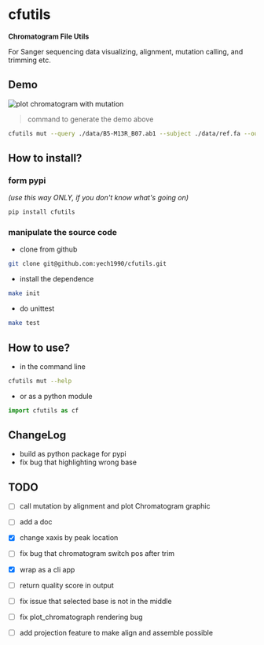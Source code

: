 # cfutils

**Chromatogram File Utils**

For Sanger sequencing data visualizing, alignment, mutation calling, and trimming etc.

## Demo

![plot chromatogram with mutation](https://raw.githubusercontent.com/yech1990/cfutils/master/data/plot.png)

> command to generate the demo above

```bash
cfutils mut --query ./data/B5-M13R_B07.ab1 --subject ./data/ref.fa --outdir ./data/ --plot
```

## How to install?

### form pypi

*(use this way ONLY, if you don't know what's going on)*

```bash
pip install cfutils
```

### manipulate the source code

- clone from github

```bash
git clone git@github.com:yech1990/cfutils.git 
```

- install the dependence

```bash
make init
```

- do unittest

```bash
make test
```

## How to use?

- in the command line

```bash
cfutils mut --help
```

- or as a python module

```python
import cfutils as cf
```

## ChangeLog

- build as python package for pypi
- fix bug that highlighting wrong base

## TODO

- [ ] call mutation by alignment and plot Chromatogram graphic
- [ ] add a doc
- [x] change xaxis by peak location
- [ ] fix bug that chromatogram switch pos after trim
- [x] wrap as a cli app
- [ ] return quality score in output
- [ ] fix issue that selected base is not in the middle
- [ ] fix plot_chromatograph rendering bug

- [ ] add projection feature to make align and assemble possible   

